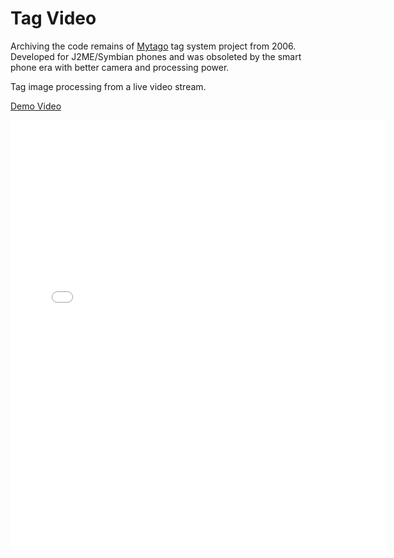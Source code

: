 Tag Video 
====================

Archiving the code remains of [Mytago](http://techcrunch.com/2006/05/20/mytago-a-realonline-world-bridge/) tag system project from 2006.
Developed for J2ME/Symbian phones and was obsoleted by the smart phone era with better camera and processing power.

Tag image processing from a live video stream.

[Demo Video](http://vimeo.com/104111021)

<iframe src="//player.vimeo.com/video/104111021" width="600" height="688" frameborder="0" webkitallowfullscreen mozallowfullscreen allowfullscreen></iframe>
